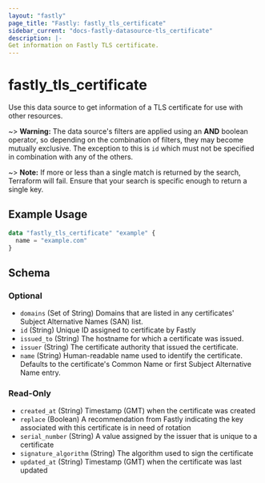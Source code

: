 ```yaml
---
layout: "fastly"
page_title: "Fastly: fastly_tls_certificate"
sidebar_current: "docs-fastly-datasource-tls_certificate"
description: |-
Get information on Fastly TLS certificate.
---
```


# fastly_tls_certificate

Use this data source to get information of a TLS certificate for use with other resources.

~> **Warning:** The data source's filters are applied using an **AND** boolean operator, so depending on the combination
of filters, they may become mutually exclusive. The exception to this is `id` which must not be specified in combination
with any of the others.

~> **Note:** If more or less than a single match is returned by the search, Terraform will fail. Ensure that your search is specific enough to return a single key.

## Example Usage

```terraform
data "fastly_tls_certificate" "example" {
  name = "example.com"
}
```

<!-- schema generated by tfplugindocs -->
## Schema

### Optional

- `domains` (Set of String) Domains that are listed in any certificates' Subject Alternative Names (SAN) list.
- `id` (String) Unique ID assigned to certificate by Fastly
- `issued_to` (String) The hostname for which a certificate was issued.
- `issuer` (String) The certificate authority that issued the certificate.
- `name` (String) Human-readable name used to identify the certificate. Defaults to the certificate's Common Name or first Subject Alternative Name entry.

### Read-Only

- `created_at` (String) Timestamp (GMT) when the certificate was created
- `replace` (Boolean) A recommendation from Fastly indicating the key associated with this certificate is in need of rotation
- `serial_number` (String) A value assigned by the issuer that is unique to a certificate
- `signature_algorithm` (String) The algorithm used to sign the certificate
- `updated_at` (String) Timestamp (GMT) when the certificate was last updated